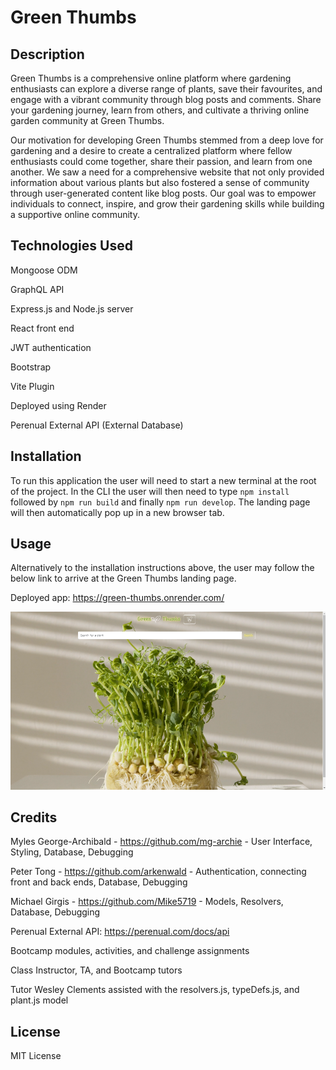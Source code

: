 # Green Thumbs

## Description

Green Thumbs is a comprehensive online platform where gardening enthusiasts can explore a diverse range of plants, save their favourites, and engage with a vibrant community through blog posts and comments. Share your gardening journey, learn from others, and cultivate a thriving online garden community at Green Thumbs.

Our motivation for developing Green Thumbs stemmed from a deep love for gardening and a desire to create a centralized platform where fellow enthusiasts could come together, share their passion, and learn from one another. We saw a need for a comprehensive website that not only provided information about various plants but also fostered a sense of community through user-generated content like blog posts. Our goal was to empower individuals to connect, inspire, and grow their gardening skills while building a supportive online community.

## Technologies Used

Mongoose ODM

GraphQL API

Express.js and Node.js server

React front end

JWT authentication

Bootstrap

Vite Plugin

Deployed using Render

Perenual External API (External Database)

## Installation

To run this application the user will need to start a new terminal at the root of the project. In the CLI the user will then need to type `npm install` followed by `npm run build` and finally `npm run develop`. The landing page will then automatically pop up in a new browser tab.


## Usage

Alternatively to the installation instructions above, the user may follow the below link to arrive at the Green Thumbs landing page.

Deployed app: https://green-thumbs.onrender.com/

![Green Thumbs landing page](<./client/public/greenthumbs.png>)


## Credits

Myles George-Archibald - https://github.com/mg-archie - User Interface, Styling, Database, Debugging

Peter Tong - https://github.com/arkenwald - Authentication, connecting front and back ends, Database, Debugging

Michael Girgis - https://github.com/Mike5719 - Models, Resolvers, Database, Debugging

Perenual External API: https://perenual.com/docs/api

Bootcamp modules, activities, and challenge assignments

Class Instructor, TA, and Bootcamp tutors

Tutor Wesley Clements assisted with the resolvers.js, typeDefs.js, and plant.js model


## License

MIT License









 








